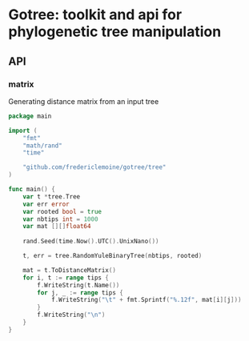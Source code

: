 # Gotree: toolkit and api for phylogenetic tree manipulation

## API

### matrix

Generating distance matrix from an input tree
```go
package main

import (
	"fmt"
	"math/rand"
	"time"

	"github.com/fredericlemoine/gotree/tree"
)

func main() {
	var t *tree.Tree
	var err error
	var rooted bool = true
	var nbtips int = 1000
	var mat [][]float64
	
	rand.Seed(time.Now().UTC().UnixNano())

	t, err = tree.RandomYuleBinaryTree(nbtips, rooted)

	mat = t.ToDistanceMatrix()
	for i, t := range tips {
		f.WriteString(t.Name())
		for j, _ := range tips {
			f.WriteString("\t" + fmt.Sprintf("%.12f", mat[i][j]))
		}
		f.WriteString("\n")
	}
}
```
